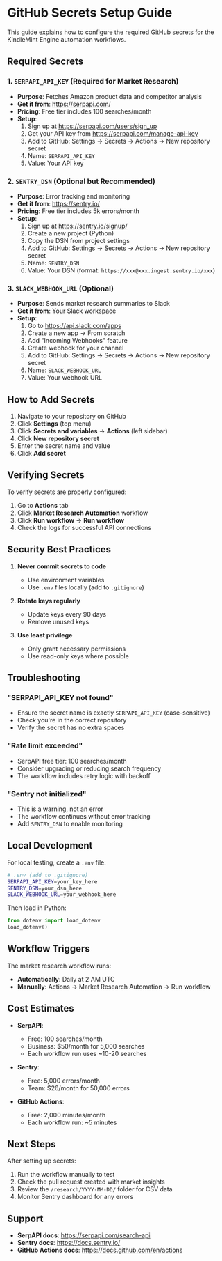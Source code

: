 # GitHub Secrets Setup Guide

This guide explains how to configure the required GitHub secrets for the KindleMint Engine automation workflows.

## Required Secrets

### 1. `SERPAPI_API_KEY` (Required for Market Research)
- **Purpose**: Fetches Amazon product data and competitor analysis
- **Get it from**: https://serpapi.com/
- **Pricing**: Free tier includes 100 searches/month
- **Setup**:
  1. Sign up at https://serpapi.com/users/sign_up
  2. Get your API key from https://serpapi.com/manage-api-key
  3. Add to GitHub: Settings → Secrets → Actions → New repository secret
  4. Name: `SERPAPI_API_KEY`
  5. Value: Your API key

### 2. `SENTRY_DSN` (Optional but Recommended)
- **Purpose**: Error tracking and monitoring
- **Get it from**: https://sentry.io/
- **Pricing**: Free tier includes 5k errors/month
- **Setup**:
  1. Sign up at https://sentry.io/signup/
  2. Create a new project (Python)
  3. Copy the DSN from project settings
  4. Add to GitHub: Settings → Secrets → Actions → New repository secret
  5. Name: `SENTRY_DSN`
  6. Value: Your DSN (format: `https://xxx@xxx.ingest.sentry.io/xxx`)

### 3. `SLACK_WEBHOOK_URL` (Optional)
- **Purpose**: Sends market research summaries to Slack
- **Get it from**: Your Slack workspace
- **Setup**:
  1. Go to https://api.slack.com/apps
  2. Create a new app → From scratch
  3. Add "Incoming Webhooks" feature
  4. Create webhook for your channel
  5. Add to GitHub: Settings → Secrets → Actions → New repository secret
  6. Name: `SLACK_WEBHOOK_URL`
  7. Value: Your webhook URL

## How to Add Secrets

1. Navigate to your repository on GitHub
2. Click **Settings** (top menu)
3. Click **Secrets and variables** → **Actions** (left sidebar)
4. Click **New repository secret**
5. Enter the secret name and value
6. Click **Add secret**

## Verifying Secrets

To verify secrets are properly configured:

1. Go to **Actions** tab
2. Click **Market Research Automation** workflow
3. Click **Run workflow** → **Run workflow**
4. Check the logs for successful API connections

## Security Best Practices

1. **Never commit secrets to code**
   - Use environment variables
   - Use `.env` files locally (add to `.gitignore`)

2. **Rotate keys regularly**
   - Update keys every 90 days
   - Remove unused keys

3. **Use least privilege**
   - Only grant necessary permissions
   - Use read-only keys where possible

## Troubleshooting

### "SERPAPI_API_KEY not found"
- Ensure the secret name is exactly `SERPAPI_API_KEY` (case-sensitive)
- Check you're in the correct repository
- Verify the secret has no extra spaces

### "Rate limit exceeded"
- SerpAPI free tier: 100 searches/month
- Consider upgrading or reducing search frequency
- The workflow includes retry logic with backoff

### "Sentry not initialized"
- This is a warning, not an error
- The workflow continues without error tracking
- Add `SENTRY_DSN` to enable monitoring

## Local Development

For local testing, create a `.env` file:

```bash
# .env (add to .gitignore)
SERPAPI_API_KEY=your_key_here
SENTRY_DSN=your_dsn_here
SLACK_WEBHOOK_URL=your_webhook_here
```

Then load in Python:
```python
from dotenv import load_dotenv
load_dotenv()
```

## Workflow Triggers

The market research workflow runs:
- **Automatically**: Daily at 2 AM UTC
- **Manually**: Actions → Market Research Automation → Run workflow

## Cost Estimates

- **SerpAPI**:
  - Free: 100 searches/month
  - Business: $50/month for 5,000 searches
  - Each workflow run uses ~10-20 searches

- **Sentry**:
  - Free: 5,000 errors/month
  - Team: $26/month for 50,000 errors

- **GitHub Actions**:
  - Free: 2,000 minutes/month
  - Each workflow run: ~5 minutes

## Next Steps

After setting up secrets:
1. Run the workflow manually to test
2. Check the pull request created with market insights
3. Review the `/research/YYYY-MM-DD/` folder for CSV data
4. Monitor Sentry dashboard for any errors

## Support

- **SerpAPI docs**: https://serpapi.com/search-api
- **Sentry docs**: https://docs.sentry.io/
- **GitHub Actions docs**: https://docs.github.com/en/actions
